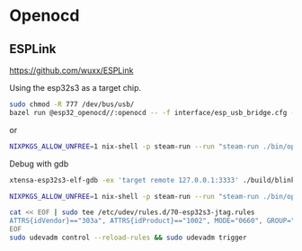 # Openocd

## ESPLink

https://github.com/wuxx/ESPLink

Using the esp32s3 as a target chip.

```bash
sudo chmod -R 777 /dev/bus/usb/
bazel run @esp32_openocd//:openocd -- -f interface/esp_usb_bridge.cfg -f target/esp32s3.cfg
```

or

```bash
NIXPKGS_ALLOW_UNFREE=1 nix-shell -p steam-run --run "steam-run ./bin/openocd -s ./share/openocd/scripts -f interface/esp_usb_bridge.cfg -f target/esp32s3.cfg"
```

Debug with gdb

```bash
xtensa-esp32s3-elf-gdb -ex 'target remote 127.0.0.1:3333' ./build/blink.elf
```

```bash
NIXPKGS_ALLOW_UNFREE=1 nix-shell -p steam-run --run "steam-run ./bin/openocd -s ./share/openocd/scripts -f interface/esp_usb_bridge.cfg -f target/esp32s3.cfg"
```

```bash
cat << EOF | sudo tee /etc/udev/rules.d/70-esp32s3-jtag.rules
ATTRS{idVendor}=="303a", ATTRS{idProduct}=="1002", MODE="0660", GROUP="plugdev", TAG+="uaccess"
EOF
sudo udevadm control --reload-rules && sudo udevadm trigger
```
